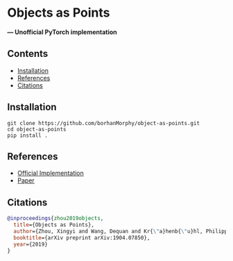 # Objects as Points

**&mdash; Unofficial PyTorch implementation**

<!-- TODO add badges -->

## Contents
- [Installation](#installation)
- [References](#references)
- [Citations](#citations)

## Installation
```
git clone https://github.com/borhanMorphy/object-as-points.git
cd object-as-points
pip install .
```

## References
- [Official Implementation](https://github.com/xingyizhou/CenterNet)
- [Paper](https://arxiv.org/pdf/1904.07850.pdf)

## Citations
```bibtex
@inproceedings{zhou2019objects,
  title={Objects as Points},
  author={Zhou, Xingyi and Wang, Dequan and Kr{\"a}henb{\"u}hl, Philipp},
  booktitle={arXiv preprint arXiv:1904.07850},
  year={2019}
}
```